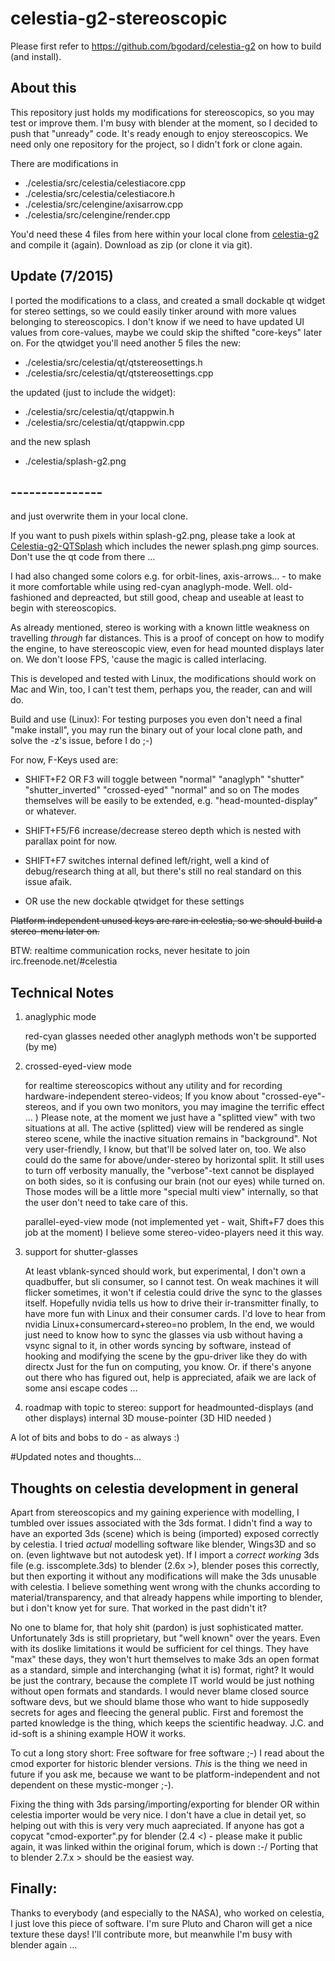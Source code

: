 # celestia-g2-stereoscopic
Please first refer to https://github.com/bgodard/celestia-g2
on how to build (and install).
## About this
This repository just holds my modifications
for stereoscopics, so you may test or improve them.
I'm busy with blender at the moment, so I decided to push
that "unready" code. It's ready enough to enjoy stereoscopics.
We need only one repository for the project, so I didn't fork or
clone again.

There are modifications in

* ./celestia/src/celestia/celestiacore.cpp
* ./celestia/src/celestia/celestiacore.h
* ./celestia/src/celengine/axisarrow.cpp
* ./celestia/src/celengine/render.cpp

You'd need these 4 files from here within your
local clone from [celestia-g2](https://gitub.com/bgodard/celestia-g2)
and compile it (again). Download as zip (or clone it via git).

## Update (7/2015)
I ported the modifications to a class, and created a small dockable qt widget
for stereo settings, so we could easily tinker around with more
values belonging to stereoscopics. I don't know if we need to
have updated UI values from core-values, maybe we could skip the shifted
"core-keys" later on.
For the qtwidget you'll need another 5 files
the new:
* ./celestia/src/celestia/qt/qtstereosettings.h
* ./celestia/src/celestia/qt/qtstereosettings.cpp

the updated (just to include the widget):

* ./celestia/src/celestia/qt/qtappwin.h
* ./celestia/src/celestia/qt/qtappwin.cpp

and the new splash

* ./celestia/splash-g2.png
## ---------------

and just overwrite them in your local clone.

If you want to push pixels within splash-g2.png,
please take a look at  [Celestia-g2-QTSplash](https://github.com/raeTen/celestia-g2-Qtsplash)
which includes the newer splash.png gimp sources.
Don't use the qt code from there …

I had also changed some colors e.g. for orbit-lines, axis-arrows… -
to make it more comfortable  while using red-cyan anaglyph-mode.
Well. old-fashioned and depreacted, but still good, cheap and
useable at least to begin with stereoscopics.

As already mentioned, stereo is working with a known
little weakness on travelling _through_ far distances.
This is a proof of concept on how to modify the engine,
to have stereoscopic view, even for head mounted displays later on.
We don't loose FPS, 'cause the magic is called interlacing.

This is developed and tested with Linux, the modifications
should work on Mac and Win, too, I can't test them, perhaps
you, the reader, can and will do. 

Build and use (Linux):
For testing purposes you even don't need a final "make install", you
may run the binary out of your local clone path, and solve the -z's issue,
before I do ;-)

For now, F-Keys used are:
* SHIFT+F2 OR F3
   will toggle between "normal" "anaglyph" "shutter" "shutter_inverted" "crossed-eyed" "normal" and so on
   The modes themselves will be easily to be extended, e.g. "head-mounted-display" or whatever.
* SHIFT+F5/F6
   increase/decrease stereo depth which is nested with parallax point for now.
* SHIFT+F7
   switches internal defined left/right, well a kind of debug/research thing at all,
   but there's still no real standard on this issue afaik.

* OR use the new dockable qtwidget for these settings

~~Platform independent unused keys are rare in celestia, so we should build a stereo-menu later on.~~

BTW: realtime communication rocks, never hesitate to join
irc.freenode.net/#celestia

## Technical Notes
    
1. anaglyphic mode

   red-cyan glasses needed
   other anaglyph methods won't be supported (by me)

2. crossed-eyed-view mode

   for realtime stereoscopics without any utility and for
   recording hardware-independent stereo-videos;
   If you know about "crossed-eye"-stereos, and if you own two monitors,
   you may imagine the terrific effect … )
   Please note, at the moment we just have a "splitted view" with two
   situations at all. The active (splitted) view will be rendered as single stereo scene,
   while the inactive situation remains in "background". Not very user-friendly,
   I know, but that'll be solved later on, too.
   We also could do the same for above/under-stereo by horizontal split.
   It still uses to turn off verbosity manually, the "verbose"-text cannot
   be displayed on both sides, so it is confusing our brain (not our eyes) while turned on.
   Those modes will be a little more "special multi view" internally,
   so that the user don't need to take care of this.

   parallel-eyed-view mode (not implemented yet - wait, Shift+F7 does this job at the moment)
   I believe some stereo-video-players need it this way.

3. support for shutter-glasses

    At least vblank-synced should work, but experimental,
    I don't own a quadbuffer, but sli consumer, so I cannot test.
    On weak machines it will flicker sometimes, it won't if celestia
    could drive the sync to the glasses itself.
    Hopefully nvidia tells us how to drive their ir-transmitter finally,
    to have more fun with Linux and their consumer cards.
    I'd love to hear from nvidia Linux+consumercard+stereo=no problem,
    In the end, we would just need to know how to sync the glasses via usb without
    having a vsync signal to it, in other words syncing by software,
    instead of hooking and modifying the scene by the gpu-driver like they do with directx
    Just for the fun on computing, you know.
    Or. if there's anyone out there who has figured out, help is appreciated,
    afaik we are lack of some ansi escape codes …

4.  roadmap with topic to stereo:
    support for headmounted-displays (and other displays)
    internal 3D mouse-pointer (3D HID needed )
        
A lot of bits and bobs to do - as always :)

#Updated notes and thoughts…

## Thoughts on celestia development in general

Apart from stereoscopics and my gaining experience with modelling, I tumbled over
issues associated with the 3ds format. I didn't find a way to have an exported
3ds (scene) which is being (imported) exposed correctly by celestia.
I tried *actual* modelling software like blender, Wings3D and so on.
(even lightwave but not autodesk yet).
If I import a *correct working* 3ds file (e.g. isscomplete.3ds) to blender (2.6x >),
blender poses this correctly, but then exporting it without any modifications
will make the 3ds unusable with celestia. I believe something went wrong
with the chunks according to material/transparency, and that already happens while
importing to blender, but i don't know yet for sure. That worked in the past
didn't it?

No one to blame for, that holy shit (pardon) is just sophisticated matter.
Unfortunately 3ds is still proprietary, but "well known" over the years.
Even with its doslike limitations it would be sufficient for cel things.
They have "max" these days, they won't hurt themselves to make
3ds an open format as a standard, simple and interchanging (what it is) format,
right?
It would be just the contrary, because the complete IT world would be just
nothing without open formats and standards. I would never blame closed source
software devs,  but we should blame those who
want to hide supposedly secrets for ages and fleecing the general public.
First and foremost the parted knowledge is the thing, which keeps the scientific headway.
J.C. and id-soft is a shining example HOW it works.

To cut a long story short:
Free software for free software ;-)
I read about the cmod exporter for historic blender versions. *This* is
the thing we need in future if you ask me, because we want to
be platform-independent and not dependent on these mystic-monger ;-).

Fixing the thing with 3ds parsing/importing/exporting for blender
OR within celestia importer would be very nice. I don't have a clue
in detail yet, so helping out with this is very very much aapreciated.
If anyone has got a copycat "cmod-exporter".py for blender (2.4 <) -
please make it public again, it was linked within the original forum,
which is down :-/
Porting that to blender 2.7.x > should be the easiest way.


## Finally:
Thanks to everybody (and especially to the NASA),
who worked on celestia, I just love this piece of software.
I'm sure Pluto and Charon will get a nice texture these days!
I'll contribute more, but meanwhile I'm busy with blender again …
